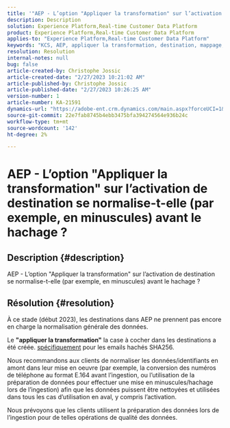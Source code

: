 ```yaml
---
title: '"AEP - L’option "Appliquer la transformation" sur l’activation de destination se normalise-t-elle (par exemple, en minuscules) avant le hachage ?"'
description: Description
solution: Experience Platform,Real-time Customer Data Platform
product: Experience Platform,Real-time Customer Data Platform
applies-to: "Experience Platform,Real-time Customer Data Platform"
keywords: "KCS, AEP, appliquer la transformation, destination, mappage, activation, RT-CDP"
resolution: Resolution
internal-notes: null
bug: false
article-created-by: Christophe Jossic
article-created-date: "2/27/2023 10:21:02 AM"
article-published-by: Christophe Jossic
article-published-date: "2/27/2023 10:26:25 AM"
version-number: 1
article-number: KA-21591
dynamics-url: "https://adobe-ent.crm.dynamics.com/main.aspx?forceUCI=1&pagetype=entityrecord&etn=knowledgearticle&id=aac6106d-88b6-ed11-83fe-6045bd006a22"
source-git-commit: 22e7fab8745b4ebb3475bfa394274564e936b24c
workflow-type: tm+mt
source-wordcount: '142'
ht-degree: 2%

---
```


# AEP - L’option &quot;Appliquer la transformation&quot; sur l’activation de destination se normalise-t-elle (par exemple, en minuscules) avant le hachage ?

## Description {#description}

AEP - L’option &quot;Appliquer la transformation&quot; sur l’activation de destination se normalise-t-elle (par exemple, en minuscules) avant le hachage ?

## Résolution {#resolution}


À ce stade (début 2023), les destinations dans AEP ne prennent pas encore en charge la normalisation générale des données.

Le <b>&quot;appliquer la transformation&quot;</b> la case à cocher dans les destinations a été créée. <u>spécifiquement</u> pour les emails hachés SHA256.

Nous recommandons aux clients de normaliser les données/identifiants en amont dans leur mise en oeuvre (par exemple, la conversion des numéros de téléphone au format E.164 avant l’ingestion, ou l’utilisation de la préparation de données pour effectuer une mise en minuscules/hachage lors de l’ingestion) afin que les données puissent être nettoyées et utilisées dans tous les cas d’utilisation en aval, y compris l’activation.

Nous prévoyons que les clients utilisent la préparation des données lors de l’ingestion pour de telles opérations de qualité des données.




